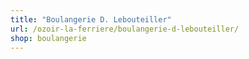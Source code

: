 ```yaml
---
title: "Boulangerie D. Lebouteiller"
url: /ozoir-la-ferriere/boulangerie-d-lebouteiller/
shop: boulangerie
---
```

